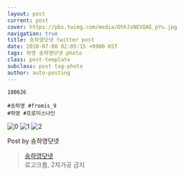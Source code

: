 ```yaml
---
layout: post
current: post
cover: https://pbs.twimg.com/media/DhhJsNEVQAE_pYu.jpg
navigation: true
title: 송하영닷넷 twitter post
date: 2018-07-08 02:05:15 +0900 KST
tags: 하영 송하영닷넷 photo
class: post-template
subclass: post tag-photo
author: auto-posting
---
```


```  
180626   
  
#송하영 #fromis_9  
#하영 #프로미스나인  

```

![0](https://pbs.twimg.com/media/DhhJoSwUwAEOxQx.jpg)
![1](https://pbs.twimg.com/media/DhhJqYbVQAAJF2J.jpg)
![2](https://pbs.twimg.com/media/DhhJsNEVQAE_pYu.jpg)


Post by 송하영닷넷

> [송하영닷넷](https://twitter.com/970929_net)  
  로고크롭, 2차가공 금지